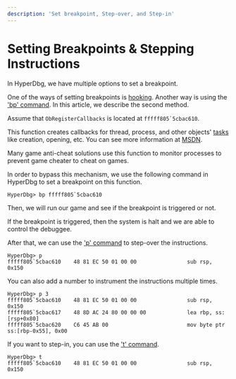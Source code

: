 ```yaml
---
description: 'Set breakpoint, Step-over, and Step-in'
---
```


# Setting Breakpoints & Stepping Instructions

In HyperDbg, we have multiple options to set a breakpoint.

One of the ways of setting breakpoints is [hooking](https://docs.hyperdbg.com/using-hyperdbg/examples/hooking-any-function). Another way is using the ['bp' command](https://docs.hyperdbg.com/commands/debugging-commands/bp). In this article, we describe the second method.

Assume that `ObRegisterCallbacks` is located at ``fffff805`5cbac610``.

This function creates callbacks for thread, process, and other objects' [tasks ](https://rayanfam.com/topics/reversing-windows-internals-part1/)like creation, opening, etc. You can see more information at [MSDN](https://docs.microsoft.com/en-us/windows-hardware/drivers/ddi/wdm/nf-wdm-obregistercallbacks).

Many game anti-cheat solutions use this function to monitor processes to prevent game cheater to cheat on games.

In order to bypass this mechanism, we use the following command in HyperDbg to set a breakpoint on this function.

```text
HyperDbg> bp fffff805`5cbac610
```

Then, we will run our game and see if the breakpoint is triggered or not.

If the breakpoint is triggered, then the system is halt and we are able to control the debuggee.

After that, we can use the ['p' command](https://docs.hyperdbg.com/commands/debugging-commands/p) to step-over the instructions.

```text
HyperDbg> p 
fffff805`5cbac610    48 81 EC 50 01 00 00                sub rsp, 0x150
```

You can also add a number to instrument the instructions multiple times.

```text
HyperDbg> p 3
fffff805`5cbac610    48 81 EC 50 01 00 00                sub rsp, 0x150
fffff805`5cbac617    48 8D AC 24 80 00 00 00             lea rbp, ss:[rsp+0x80]
fffff805`5cbac620    C6 45 AB 00                         mov byte ptr ss:[rbp-0x55], 0x00
```

If you want to step-in, you can use the ['t' command](https://docs.hyperdbg.com/commands/debugging-commands/t).

```text
HyperDbg> t
fffff805`5cbac610    48 81 EC 50 01 00 00                sub rsp, 0x150
```

